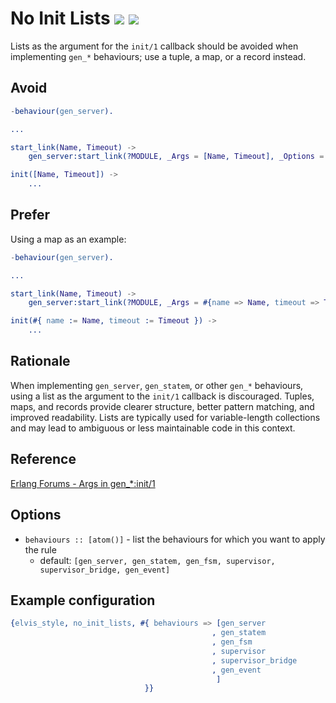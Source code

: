 # No Init Lists [![](https://img.shields.io/badge/since-4.0.0-blue)](https://github.com/inaka/elvis_core/releases/tag/4.0.0) ![](https://img.shields.io/badge/BEAM-yes-orange)

Lists as the argument for the `init/1` callback should be avoided when implementing
`gen_*` behaviours; use a tuple, a map, or a record instead.

## Avoid

```erlang
-behaviour(gen_server).

...

start_link(Name, Timeout) ->
    gen_server:start_link(?MODULE, _Args = [Name, Timeout], _Options = []).

init([Name, Timeout]) ->
    ...
```

## Prefer

Using a map as an example:

```erlang
-behaviour(gen_server).

...

start_link(Name, Timeout) ->
    gen_server:start_link(?MODULE, _Args = #{name => Name, timeout => Timeout}, _Options = []).

init(#{ name := Name, timeout := Timeout }) ->
    ...
```

## Rationale

When implementing `gen_server`, `gen_statem`, or other `gen_*` behaviours, using a list as the
argument to the `init/1` callback is discouraged. Tuples, maps, and records provide clearer
structure, better pattern matching, and improved readability.
Lists are typically used for variable-length collections and may lead to ambiguous or less
maintainable code in this context.

## Reference

[Erlang Forums - Args in gen_*:init/1](https://erlangforums.com/t/args-in-gen-init-1/3169/5)

## Options

- `behaviours :: [atom()]` - list the behaviours for which you want to apply the rule
  - default: `[gen_server, gen_statem, gen_fsm, supervisor, supervisor_bridge, gen_event]`

## Example configuration

```erlang
{elvis_style, no_init_lists, #{ behaviours => [gen_server
                                             , gen_statem
                                             , gen_fsm
                                             , supervisor
                                             , supervisor_bridge
                                             , gen_event
                                              ]
                              }}
```
